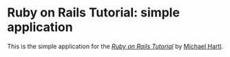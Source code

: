 # Ruby on Rails Tutorial: simple application


This is the simple application for
the [*Ruby on Rails Tutorial*](http://railstutorial.org/)
by [Michael Hartl](http://michaelhartl.com/).
